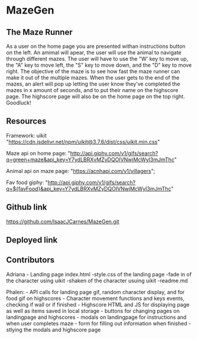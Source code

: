 # MazeGen

## The Maze Runner
As a user on the home page you are presented withan instructions button on the left.
An amimal will apear, the user will use the animal to navigate through different mazes.
The user will have to use the "W' key to move up, the "A" key to move left, the "S" key to move down, and the "D" key to move right.
The objective of the maze is to see how fast the maze runner can make it out of the multiple mazes.
When the user gets to the end of the mazes, an alert will pop up letting the user know they've completed the mazes in x amount of seconds, and to put their name on the highscore page.
The highscore page will also be on the home page on the top right.
Goodluck!

## Resources
Framework: uikit 
"https://cdn.jsdelivr.net/npm/uikit@3.7.6/dist/css/uikit.min.css"

Maze api on home page: "http://api.giphy.com/v1/gifs/search?q=green+maze&api_key=Y7ydLBRXvMZyDQOIVNwjMcWyI3mJmThc"

Animal api on maze page: "https://acnhapi.com/v1/villagers";

Fav food giphy: "http://api.giphy.com/v1/gifs/search?q=${favFood}&api_key=Y7ydLBRXvMZyDQOIVNwjMcWyI3mJmThc"

## Github link
https://github.com/IsaacJCarnes/MazeGen.git

## Deployed link


## Contributors

Adriana - Landing page index.html -style.css of the landing page -fade in of the character using uikit -shaken of the character usuing uikit -readme.md

Phalen: - API calls for landing page gif, random character display, and for food gif on highscores
        - Character movement functions and keys events, checking if wall or if finished
        - Highscore HTML and JS for displaying page as well as items saved in local storage
        - buttons for changing pages on landingpage and highscores
        - modals on landingpage for instructions and when user completes maze
        - form for filling out information when finished
        - stlying the modals and highscore page


